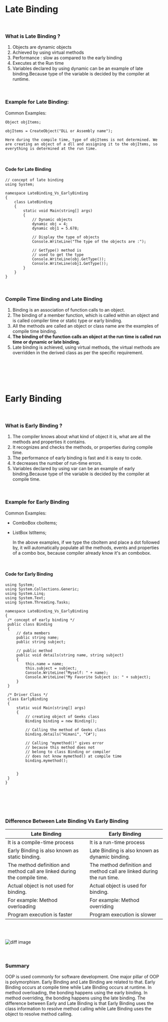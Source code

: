 # Late Binding

<br/>

   ### What is Late Binding ?
   1.  Objects are dynamic objects
   2.  Achieved by using virtual methods
   3.  Performance : slow as compared to the early binding
   4.  Executes at the Run time
   5.  Variables declared by using dynamic can be an example of late binding.Because type of the variable is decided by the compiler at runtime.
   
   <br/>


### Example for Late Binding:
Common Examples:

`Object objItems;`

`objItems = CreateObject("DLL or Assembly name");`

    Here during the compile time, type of objItems is not determined. We are creating an object of a dll and assigning it to the objItems, so everything is determined at the run time.

   <br/>

   #### Code for Late Binding

```
// concept of late binding
using System;

namespace LateBinding_Vs_EarlyBinding
{
    class LateBinding
    {
        static void Main(string[] args)
        {
            // Dynamic objects
            dynamic obj = 4;
            dynamic obj1 = 5.678;

            // Display the type of objects
            Console.WriteLine("The type of the objects are :");

            // GetType() method is 
            // used to get the type
            Console.WriteLine(obj.GetType());
            Console.WriteLine(obj1.GetType());
        }
    }
}

```
<br/>

   ### Compile Time Binding and Late Binding
   1. Binding is an association of function calls to an object.
   2. The binding of a member function, which is called within an object and is called compiler time or static type or early binding.
   3. All the methods are called an object or class name are the examples of compile time binding.
   4. **The binding of the function calls an object at the run time is called run time or dynamic or late binding.**
   5. Late binding is achieved, using virtual methods, the virtual methods are overridden in the derived class as per the specific requirement.

<br/>
<br/>
<br/>
<br/>

# Early Binding

<br/>

   ### What is Early Binding ?
   1. The compiler knows about what kind of object it is, what are all the methods and properties it contains.
   2. It recognizes and checks the methods, or properties  during compile time.
   3. The performance of early binding is fast and it is easy to code.
   4. It decreases the number of run-time errors.
   5. Variables declared by using var can be an example of early binding.Because type of the variable is decided by the compiler at compile time.

 <br/>

### Example for Early Binding

Common Examples:

- ComboBox cboItems;

- ListBox lstItems;
  
    In the above examples, if we type the cboItem and place a dot followed by, it will automatically populate all the methods, events and properties of a combo box, because compiler already know it's an combobox.

 <br/>

   #### Code for Early Binding

   ```
using System;
using System.Collections.Generic;
using System.Linq;
using System.Text;
using System.Threading.Tasks;

namespace LateBinding_Vs_EarlyBinding
{
    /* concept of early binding */
    public class Binding
    {
        // data members
        public string name;
        public string subject;

        // public method
        public void details(string name, string subject)
        {
            this.name = name;
            this.subject = subject;
            Console.WriteLine("Myself: " + name);
            Console.WriteLine("My Favorite Subject is: " + subject);
        }
    }
    
    /* Driver Class */
    class EarlyBinding
    {
        static void Main(string[] args)
        {
            // creating object of Geeks class
            Binding binding = new Binding();

            // Calling the method of Geeks class
            binding.details("Himani", "C#");

            // Calling "mymethod()" gives error
            // because this method does not
            // belong to class Binding or compiler
            // does not know mymethod() at compile time
            binding.mymethod();


        }
    }
}

   ```

<br/>
<br/>
<br/>
<br/>

### Difference Between Late Binding Vs Early Binding

|Late Binding|Early Binding|
|------------|-------------|
|It is a compile-time process|It is a run-time process|
|Early Binding is also known as static binding.| Late Binding is also known as dynamic binding.|
|The method definition and method call are linked during the compile time.|The method definition and method call are linked during the run time.|
|Actual object is not used for binding.|Actual object is used for binding.|
|For example: Method overloading|For example: Method overriding|
|Program execution is faster|Program execution is slower|

<br/><br/>

![diff image](https://www.bestprog.net/wp-content/uploads/2020/04/02_02_02_11_09_01e-1024x603.jpg)
<br/>
<br/>
<br/>

### Summary

OOP is used commonly for software development. One major pillar of OOP is polymorphism. Early Binding and Late Binding are related to that. Early Binding occurs at compile time while Late Binding occurs at runtime. In method overloading, the bonding happens using the early binding. In method overriding, the bonding happens using the late binding. The difference between Early and Late Binding is that Early Binding uses the class information to resolve method calling while Late Binding uses the object to resolve method calling.